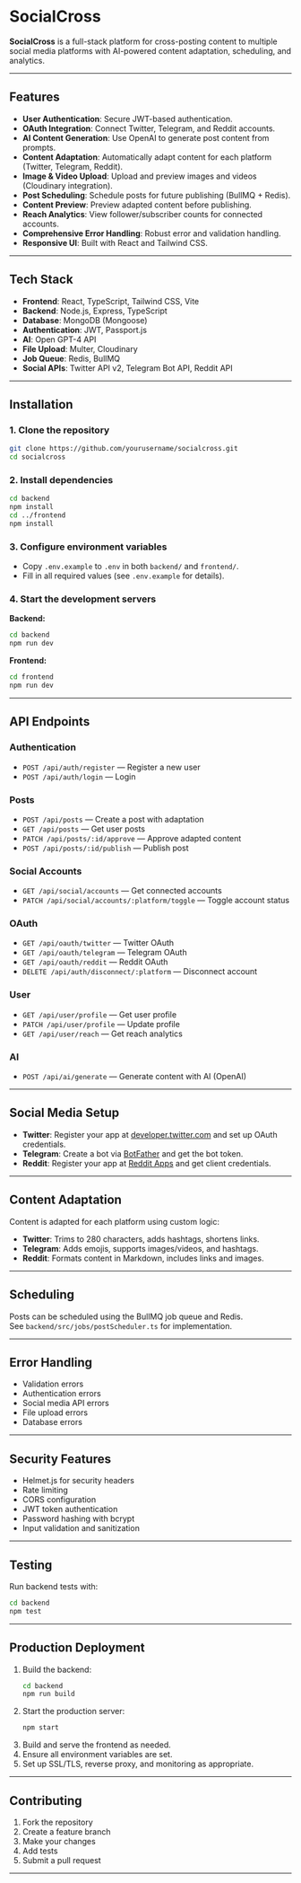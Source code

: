 # SocialCross

**SocialCross** is a full-stack platform for cross-posting content to multiple social media platforms with AI-powered content adaptation, scheduling, and analytics.

---

## Features

- **User Authentication**: Secure JWT-based authentication.
- **OAuth Integration**: Connect Twitter, Telegram, and Reddit accounts.
- **AI Content Generation**: Use OpenAI to generate post content from prompts.
- **Content Adaptation**: Automatically adapt content for each platform (Twitter, Telegram, Reddit).
- **Image & Video Upload**: Upload and preview images and videos (Cloudinary integration).
- **Post Scheduling**: Schedule posts for future publishing (BullMQ + Redis).
- **Content Preview**: Preview adapted content before publishing.
- **Reach Analytics**: View follower/subscriber counts for connected accounts.
- **Comprehensive Error Handling**: Robust error and validation handling.
- **Responsive UI**: Built with React and Tailwind CSS.

---

## Tech Stack

- **Frontend**: React, TypeScript, Tailwind CSS, Vite
- **Backend**: Node.js, Express, TypeScript
- **Database**: MongoDB (Mongoose)
- **Authentication**: JWT, Passport.js
- **AI**: Open GPT-4 API
- **File Upload**: Multer, Cloudinary
- **Job Queue**: Redis, BullMQ
- **Social APIs**: Twitter API v2, Telegram Bot API, Reddit API

---

## Installation

### 1. Clone the repository

```bash
git clone https://github.com/yourusername/socialcross.git
cd socialcross
```

### 2. Install dependencies

```bash
cd backend
npm install
cd ../frontend
npm install
```

### 3. Configure environment variables

- Copy `.env.example` to `.env` in both `backend/` and `frontend/`.
- Fill in all required values (see `.env.example` for details).

### 4. Start the development servers

**Backend:**
```bash
cd backend
npm run dev
```

**Frontend:**
```bash
cd frontend
npm run dev
```

---

## API Endpoints

### Authentication
- `POST /api/auth/register` — Register a new user
- `POST /api/auth/login` — Login

### Posts
- `POST /api/posts` — Create a post with adaptation
- `GET /api/posts` — Get user posts
- `PATCH /api/posts/:id/approve` — Approve adapted content
- `POST /api/posts/:id/publish` — Publish post

### Social Accounts
- `GET /api/social/accounts` — Get connected accounts
- `PATCH /api/social/accounts/:platform/toggle` — Toggle account status

### OAuth
- `GET /api/oauth/twitter` — Twitter OAuth
- `GET /api/oauth/telegram` — Telegram OAuth
- `GET /api/oauth/reddit` — Reddit OAuth
- `DELETE /api/auth/disconnect/:platform` — Disconnect account

### User
- `GET /api/user/profile` — Get user profile
- `PATCH /api/user/profile` — Update profile
- `GET /api/user/reach` — Get reach analytics

### AI
- `POST /api/ai/generate` — Generate content with AI (OpenAI)

---

## Social Media Setup

- **Twitter**: Register your app at [developer.twitter.com](https://developer.twitter.com/) and set up OAuth credentials.
- **Telegram**: Create a bot via [BotFather](https://core.telegram.org/bots#botfather) and get the bot token.
- **Reddit**: Register your app at [Reddit Apps](https://www.reddit.com/prefs/apps) and get client credentials.

---

## Content Adaptation

Content is adapted for each platform using custom logic:
- **Twitter**: Trims to 280 characters, adds hashtags, shortens links.
- **Telegram**: Adds emojis, supports images/videos, and hashtags.
- **Reddit**: Formats content in Markdown, includes links and images.

---

## Scheduling

Posts can be scheduled using the BullMQ job queue and Redis.  
See `backend/src/jobs/postScheduler.ts` for implementation.

---

## Error Handling

- Validation errors
- Authentication errors
- Social media API errors
- File upload errors
- Database errors

---

## Security Features

- Helmet.js for security headers
- Rate limiting
- CORS configuration
- JWT token authentication
- Password hashing with bcrypt
- Input validation and sanitization

---

## Testing

Run backend tests with:
```bash
cd backend
npm test
```

---

## Production Deployment

1. Build the backend:
   ```bash
   cd backend
   npm run build
   ```
2. Start the production server:
   ```bash
   npm start
   ```
3. Build and serve the frontend as needed.
4. Ensure all environment variables are set.
5. Set up SSL/TLS, reverse proxy, and monitoring as appropriate.

---

## Contributing

1. Fork the repository
2. Create a feature branch
3. Make your changes
4. Add tests
5. Submit a pull request

---
